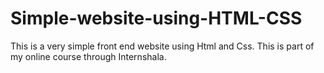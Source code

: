 # Simple-website-using-HTML-CSS
This is a very simple front end website using Html and Css. This is part of my online course through Internshala.
